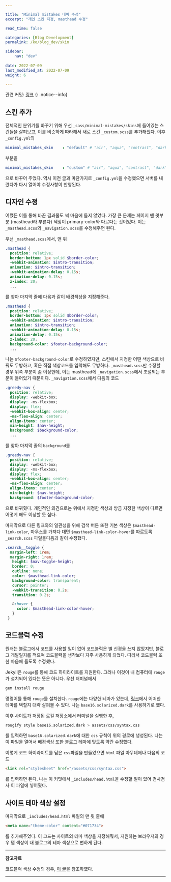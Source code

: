 ```yaml
---

title: "Minimal mistakes 테마 수정"
excerpt: "개인 스킨 지정, masthead 수정"

read_time: false

categories: [Blog Development]
permalink: /ko/blog_dev/skin

sidebar: 
    nav: "dev"
    
date: 2022-07-09
last_modified_at: 2022-07-09
weight: 6

---
```


관련 커밋: [링크](https://github.com/math-jh/math-jh.github.io/commit/f5b42046913cbb8226fdfead7ef683c13fe09ec1)
{: .notice--info}

## 스킨 추가

전체적인 분위기를 바꾸기 위해 우선 `_sass/minimal-mistakes/skins`에 들어있는 스킨들을 살펴보고, 이를 비슷하게 따라해서 새로 스킨 `_custom.scss`를 추가해줬다. 이후 `_config.yml`의 

```yml
minimal_mistakes_skin    : "default" # "air", "aqua", "contrast", "dark", "dirt", "neon", "mint", "plum", "sunrise"
```

부분을

```yml
minimal_mistakes_skin    : "custom" # "air", "aqua", "contrast", "dark", "dirt", "neon", "mint", "plum", "sunrise"
```

으로 바꾸어 주었다. 역시 이전 글과 마찬가지로 `_config.yml`을 수정했으면 서버를 내렸다가 다시 열어야 수정사항이 반영된다.

## 디자인 수정

어쨌든 이를 통해 바꾼 결과물도 썩 마음에 들지 않았다. 가장 큰 문제는 페이지 맨 윗부분 (masthead라 부른다) 색상이 primary-color와 다르다는 것이었다. 이는 `_masthead.scss`와 `_navigation.scss`를 수정해주면 된다. 

우선 `_masthead.scss`에서, 맨 위

```scss
.masthead {
  position: relative;
  border-bottom: 1px solid $border-color;
  -webkit-animation: $intro-transition;
  animation: $intro-transition;
  -webkit-animation-delay: 0.15s;
  animation-delay: 0.15s;
  z-index: 20;
  ...
```

를 찾아 마지막 줄에 다음과 같이 배경색상을 지정해준다. 

```scss
.masthead {
  position: relative;
  border-bottom: 1px solid $border-color;
  -webkit-animation: $intro-transition;
  animation: $intro-transition;
  -webkit-animation-delay: 0.15s;
  animation-delay: 0.15s;
  z-index: 20;
  background-color: $footer-background-color;
  ...
```

나는 `$footer-background-color`로 수정하였지만, 스킨에서 지정한 어떤 색상으로 바꿔도 무방하고, 혹은 직접 색상코드를 입력해도 무방하다. `_masthead.scss`만 수정할 경우 위쪽 부분이 좀 이상한데, 이는 masthead에 `_navigation.scss`에서 조절되는 부분이 들어있기 때문이다. `_navigation.scss`에서 다음의 코드

```scss
.greedy-nav {
  position: relative;
  display: -webkit-box;
  display: -ms-flexbox;
  display: flex;
  -webkit-box-align: center;
  -ms-flex-align: center;
  align-items: center;
  min-height: $nav-height;
  background: $background-color;
  ...
```

를 찾아 마지막 줄의 `background`를

```scss
.greedy-nav {
  position: relative;
  display: -webkit-box;
  display: -ms-flexbox;
  display: flex;
  -webkit-box-align: center;
  -ms-flex-align: center;
  align-items: center;
  min-height: $nav-height;
  background: $footer-background-color;
```
으로 바꿔줬다. 개인적인 의견으로는 위에서 지정한 색상과 방금 지정한 색상이 다르면 어떻게 해도 이상할 듯 싶다. 

마지막으로 다른 링크와의 일관성을 위해 검색 버튼 또한 기본 색상은 `$masthead-link-color`, 마우스를 가져다 대면 `$masthead-link-color-hover`를 따르도록 `_search.scss` 파일을다음과 같이 수정했다.

```scss
.search__toggle {
  margin-left: 1rem;
  margin-right: 1rem;
   height: $nav-toggle-height;
   border: 0;
   outline: none;
   color: $masthead-link-color;
   background-color: transparent;
   cursor: pointer;
   -webkit-transition: 0.2s;
   transition: 0.2s;

   &:hover {
     color: $masthead-link-color-hover;
   }
 }
```

## 코드블럭 수정

원래는 블로그에서 코드를 사용할 일이 없어 코드블럭은 별 신경을 쓰지 않았지만, 블로그 개발일지를 적으며 코드블럭을 생각보다 자주 사용하게 되었다. 따라서 코드블럭 또한 마음에 들도록 수정했다. 

Jekyll은 `rouge`를 통해 코드 하이라이트를 지원한다. 그러나 이것이 내 컴퓨터에 `rouge`가 설치되어 있다는 뜻은 아니다. 우선 터미널에서

```zsh
gem install rouge
```

명령어를 통해 `rouge`를 설치한다. `rouge`에는 다양한 테마가 있는데, [링크](https://spsarolkar.github.io/rouge-theme-preview/)에서 어떠한 테마를 택할지 대략 살펴볼 수 있다. 나는 `base16.solarized.dark`를 사용하기로 했다. 

이후 사이트가 저장된 로컬 저장소에서 터미널을 실행한 후, 

```zsh
rougify style base16.solarized.dark > assets/css/syntax.css
```

를 입력하면 `base16.solarized.dark`에 대한 `css` 규칙이 위의 경로에 생성된다. 나는 이 파일을 열어서 배경색상 또한 블로그 테마에 맞도록 약간 수정했다. 

이렇게 코드 하이라이트를 담은 `css`파일을 만들었으면 `html` 파일 아무데에나 다음의 코드

```html
<link rel="stylesheet" href="/assets/css/syntax.css">
```

를 입력하면 된다. 나는 이 커밋에서 `_includes/head.html`을 수정할 일이 있어 겸사겸사 이 파일에 넣어줬다.

## 사이트 테마 색상 설정

마지막으로 `_includes/head.html` 파일의 맨 윗 줄에

```html
<meta name="theme-color" content="#071734">
```
를 추가해주었다. 이 코드는 사이트의 테마 색상을 지정해줘서, 지원하는 브라우저의 경우 탭 색상이 내 블로그의 테마 색상으로 변하게 된다. 

---

**참고자료**

코드블럭 색상 수정의 경우, [이 글](https://moon9342.github.io/jekyll-rouge)을 참조하였다.

---